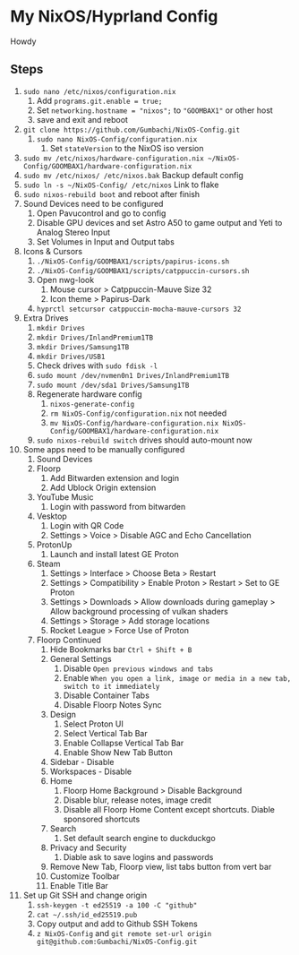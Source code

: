 # My NixOS/Hyprland Config

Howdy

## Steps

1. `sudo nano /etc/nixos/configuration.nix`
   1. Add `programs.git.enable = true;`
   2. Set `networking.hostname = "nixos";` to `"GOOMBAX1"` or other host
   3. save and exit and reboot
2. `git clone https://github.com/Gumbachi/NixOS-Config.git`
   1. `sudo nano NixOS-Config/configuration.nix`
      1. Set `stateVersion` to the NixOS iso version
3. `sudo mv /etc/nixos/hardware-configuration.nix ~/NixOS-Config/GOOMBAX1/hardware-configuration.nix`
4. `sudo mv /etc/nixos/ /etc/nixos.bak` Backup default config
5. `sudo ln -s ~/NixOS-Config/ /etc/nixos` Link to flake
6. `sudo nixos-rebuild boot` and reboot after finish
7. Sound Devices need to be configured
   1. Open Pavucontrol and go to config
   2. Disable GPU devices and set Astro A50 to game output and Yeti to Analog Stereo Input
   3. Set Volumes in Input and Output tabs
8. Icons & Cursors
   1. `./NixOS-Config/GOOMBAX1/scripts/papirus-icons.sh`
   2. `./NixOS-Config/GOOMBAX1/scripts/catppuccin-cursors.sh`
   3. Open nwg-look
      1. Mouse cursor > Catppuccin-Mauve Size 32
      2. Icon theme > Papirus-Dark
   4. `hyprctl setcursor catppuccin-mocha-mauve-cursors 32`
9. Extra Drives
   1. `mkdir Drives`
   2. `mkdir Drives/InlandPremium1TB`
   3. `mkdir Drives/Samsung1TB`
   4. `mkdir Drives/USB1`
   5. Check drives with `sudo fdisk -l`
   6. `sudo mount /dev/nvmen0n1 Drives/InlandPremium1TB`
   7. `sudo mount /dev/sda1 Drives/Samsung1TB`
   8. Regenerate hardware config
      1. `nixos-generate-config`
      2. `rm NixOS-Config/configuration.nix` not needed
      3. `mv NixOS-Config/hardware-configuration.nix NixOS-Config/GOOMBAX1/hardware-configuration.nix`
   9. `sudo nixos-rebuild switch` drives should auto-mount now
1. Some apps need to be manually configured
   1. Sound Devices
   2. Floorp
      1. Add Bitwarden extension and login
      2. Add Ublock Origin extension
   3. YouTube Music
      1. Login with password from bitwarden
   4. Vesktop
      1. Login with QR Code
      2. Settings > Voice > Disable AGC and Echo Cancellation
   5. ProtonUp
      1. Launch and install latest GE Proton
   6. Steam
      1. Settings > Interface > Choose Beta > Restart
      2. Settings > Compatibility > Enable Proton > Restart > Set to GE Proton
      3. Settings > Downloads > Allow downloads during gameplay > Allow background processing of vulkan shaders
      4. Settings > Storage > Add storage locations
      5. Rocket League > Force Use of Proton
   7. Floorp Continued
      1. Hide Bookmarks bar `Ctrl + Shift + B`
      2. General Settings
         1. Disable `Open previous windows and tabs`
         2. Enable `When you open a link, image or media in a new tab, switch to it immediately`
         3. Disable Container Tabs
         4. Disable Floorp Notes Sync
      3. Design
         1. Select Proton UI
         2. Select Vertical Tab Bar
         3. Enable Collapse Vertical Tab Bar
         4. Enable Show New Tab Button
      4. Sidebar - Disable
      5. Workspaces - Disable
      6. Home
         1. Floorp Home Background > Disable Background
         2. Disable blur, release notes, image credit
         3. Disable all Floorp Home Content except shortcuts. Diable sponsored shortcuts
      7. Search
         1. Set default search engine to duckduckgo
      8. Privacy and Security
         1. Diable ask to save logins and passwords
      9. Remove New Tab, Floorp view, list tabs button from vert bar
      10. Customize Toolbar
         1. Enable Title Bar
2. Set up Git SSH and change origin
   1. `ssh-keygen -t ed25519 -a 100 -C "github"`
   2. `cat ~/.ssh/id_ed25519.pub`
   3. Copy output and add to Github SSH Tokens
   4. `z NixOS-Config` and `git remote set-url origin git@github.com:Gumbachi/NixOS-Config.git`
